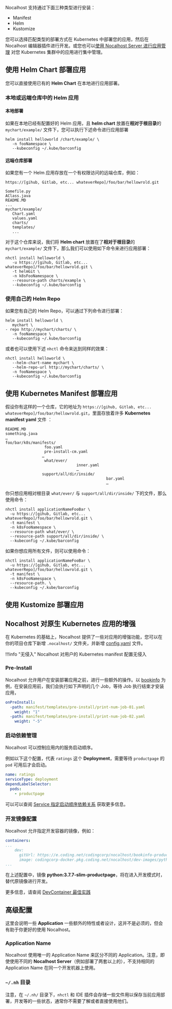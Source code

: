 Nocalhost 支持通过下面三种类型进行安装：

* Manifest
* Helm
* Kustomize

您可以选择匹配类型的部署方式在 Kubernetes 中部署您的应用，然后在 Nocalhost 编辑器插件进行开发。或您也可以[使用 Nocalhost Server 进行应用管理](../../server/using-server#应用管理) 对您 Kubernetes 集群中的应用进行集中管理。

## 使用 Helm Chart 部署应用

您可以直接使用已有的 **Helm Chart** 在本地进行应用部署。

### 本地或远端仓库中的 Helm 应用

#### 本地部署

如果在本地已经有配置好的 Helm 应用，且 **helm chart** 放置在**相对于根目录**的 `mychart/example/` 文件下，您可以执行下述命令进行应用部署

```blash
helm install helloworld /chart/example/ \ 
   -n fooNamespace \
   --kubeconfig ~/.kube/barconfig
```

#### 远端仓库部署

如果您有一个 Helm 应用存放在一个有权限访问的远端仓库，例如：

```hl_lines="7"
https://[gihub, Gitlab, etc... whateverRepo]/foo/bar/hellowrold.git

Somefile.py
AClass.java
README.MD
...
mychart/example/
   Chart.yaml
   values.yaml
   charts/
   templates/
   ...
```
对于这个仓库来说，我们将 **Helm chart** 放置在了**相对于根目录**的 `mychart/example/` 文件下，那么我们可以使用如下命令来进行应用部署：

```blash
nhctl install helloworld \
   -u https://[gihub, Gitlab, etc... whateverRepo]/foo/bar/hellowrold.git \
   -t helmGit \
   -n k8sFooNamespace \
   --resource-path charts/example \
   --kubeconfig ~/.kube/barconfig
```

### 使用自己的 Helm Repo

如果您有自己的 Helm Repo，可以通过下列命令进行部署：

```blash
helm install helloworld \
   mychart \
- repo http://mychart/charts/ \
   -n fooNamespace \
   --kubeconfig ~/.kube/barconfig
```

或者也可以使用下述 `nhctl` 命令来达到同样的效果：

```blash
nhctl install helloworld \
   --helm-chart-name mychart \
   --helm-repo-url http://mychart/charts/ \
   -n fooNamespace \
   --kubeconfig ~/.kube/barconfig
```

## 使用 Kubernetes Manifest 部署应用

假设你有这样的一个仓库，它的地址为 `https://[gihub, Gitlab, etc... whateverRepo]/foo/bar/hellowrold.git`，里面存放着许多 **Kubernetes manifest yaml** 文件 ：

```blash
README.MD
something.java
…
foo/bar/k8s/manifests/
                 foo.yaml
                 pre-install-cm.yaml
                …
                 what/ever/
                               inner.yaml
                               …
                support/all/dir/inside/
                                            bar.yaml
                                            …
```

你只想应用相对根目录 `what/ever/` 与 `support/all/dir/inside/` 下的文件，那么使用命令：

```hl_lines="5 6"
nhctl install applicationNameFooBar \
  -u https://[gihub, Gitlab, etc... whateverRepo]/foo/bar/hellowrold.git \
  -t manifest \
  -n k8sFooNamespace \
  --resource-path what/ever/ \
  --resource-path support/all/dir/inside/ \
  --kubeconfig ~/.kube/barconfig
```

如果你想应用所有文件，则可以使用命令：

```hl_lines="5"
nhctl install applicationNameFooBar \
  -u https://[gihub, Gitlab, etc... whateverRepo]/foo/bar/hellowrold.git \
  -t manifest \
  -n k8sFooNamespace \
  --resource-path. \
  --kubeconfig ~/.kube/barconfig
```

## 使用 Kustomize 部署应用

## Nocalhost 对原生 Kubernetes 应用的增强

在 Kubernetes 的基础上，Nocalhost 提供了一些对应用的增强功能，您可以在你的项目仓库下新增 `.nocalhost/` 文件夹，并新增 [config.yaml](../../references/nh-config-spec) 文件。

!!!info "无侵入"
   Nocalhost 对用户的 Kubernetes manifest 配置无侵入

### Pre-Install

Nocalhost 允许用户在安装部署应用之前，进行一些额外的操作。以 [bookinfo](https://github.com/nocalhost/bookinfo) 为例，在安装应用前，我们会执行如下声明的几个 Job，等待 Job 执行结束才安装应用，

```yaml hl_lines="1"
onPreInstall:
  -path: manifest/templates/pre-install/print-num-job-01.yaml
    weight: "1"
  -path: manifest/templates/pre-install/print-num-job-02.yaml
    weight: "-5"
```

### 启动依赖管理

Nocalhost 可以控制应用内的服务启动顺序。

例如以下这个配置，代表 `ratings` 这个 **Deployment**，需要等待 `productpage` 的 `pod` 可用后才会启动。

```yml hl_lines="3"
name: ratings
serviceType: deployment
dependLabelSelector:
  pods:
    - productpage
```

可以可以查阅 [Service 指定启动顺序依赖关系](../service-best#service-指定启动顺序依赖关系) 获取更多信息。

### 开发镜像配置

Nocalhost 允许指定开发容器的镜像，例如：

```yml hl_lines="5"
containers:
...
    dev:
      gitUrl: https://e.coding.net/codingcorp/nocalhost/bookinfo-productpage.git
      image: codingcorp-docker.pkg.coding.net/nocalhost/dev-images/python:3.7.7-slim-productpage
...
```

在上述配置中，镜像 **python:3.7.7-slim-productpage**，将在进入开发模式时，替代原镜像进行开发。

更多信息，请查阅 [DevContainer 最佳实践](../devcontainer-best)


## 高级配置

这里会说明一些 **Application** 一些额外的特性或者设计，这并不是必须的，但会有助于你更好的使用 Nocalhost。

### Application Name

Nocalhost 使用唯一的 Application Name 来区分不同的 Application。注意，即使使用不同的 **Nocalhost Server**（例如部署了两套以上的），不支持相同的 Application Name 在同一个开发机器上使用。

### `~/.nh` 目录

注意，在 `~/.nh/` 目录下，`nhctl` 和 IDE 插件会存储一些文件用以保存当前应用部署，开发等的一些状态，通常你不需要了解或者直接使用他们。